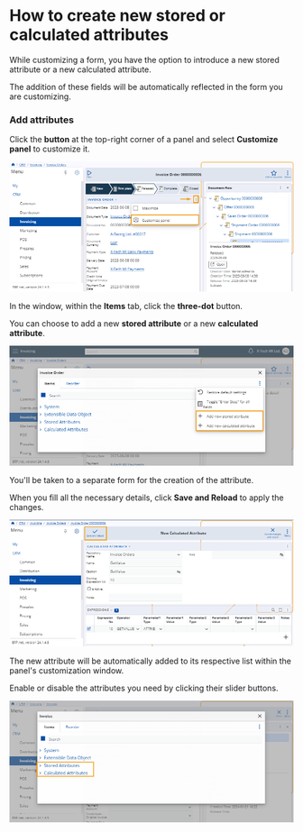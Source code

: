 # How to create new stored or calculated attributes

While customizing a form, you have the option to introduce a new stored attribute or a new calculated attribute. 

The addition of these fields will be automatically reflected in the form you are customizing. 

### Add attributes 

Click the **button** at the top-right corner of a panel and select **Customize panel** to customize it.

![Pictures](pictures/Invoice_Order_menu_20_01.png)

In the window, within the **Items** tab, click the **three-dot** button. 

You can choose to add a new **stored attribute** or a new **calculated attribute**.

![Pictures](pictures/Invoice_Add_20_01.png)

You'll be taken to a separate form for the creation of the attribute.

When you fill all the necessary details, click **Save and Reload** to apply the changes.

![Pictures](pictures/Invoice_Save_Reload_20_01.png)

The new attribute will be automatically added to its respective list within the panel's customization window.

Enable or disable the attributes you need by clicking their slider buttons.

![Pictures](pictures/Invoice_attributes_21_01.png)

